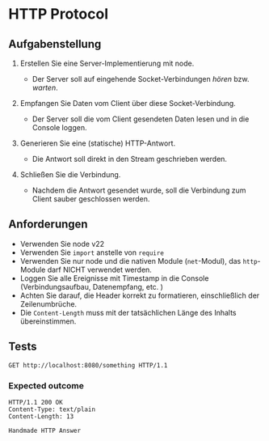 # HTTP Protocol

## Aufgabenstellung

1. Erstellen Sie eine Server-Implementierung mit node.

    - Der Server soll auf eingehende Socket-Verbindungen _hören_ bzw. _warten_.

2. Empfangen Sie Daten vom Client über diese Socket-Verbindung.

    - Der Server soll die vom Client gesendeten Daten lesen und in die Console loggen.

3. Generieren Sie eine (statische) HTTP-Antwort.

    - Die Antwort soll direkt in den Stream geschrieben werden.

4. Schließen Sie die Verbindung.

    - Nachdem die Antwort gesendet wurde, soll die Verbindung zum Client sauber geschlossen werden.

## Anforderungen

-   Verwenden Sie node v22
-   Verwenden Sie `import` anstelle von `require`
-   Verwenden Sie nur node und die nativen Module (`net`-Modul), das `http`-Module darf NICHT verwendet werden.
-   Loggen Sie alle Ereignisse mit Timestamp in die Console (Verbindungsaufbau, Datenempfang, etc. )
-   Achten Sie darauf, die Header korrekt zu formatieren, einschließlich der Zeilenumbrüche.
-   Die `Content-Length` muss mit der tatsächlichen Länge des Inhalts übereinstimmen.

## Tests

```http
GET http://localhost:8080/something HTTP/1.1
```

### Expected outcome

```http
HTTP/1.1 200 OK
Content-Type: text/plain
Content-Length: 13

Handmade HTTP Answer
```
